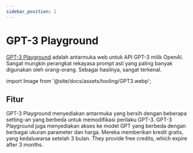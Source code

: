 ```yaml
---
sidebar_position: 2
---
```


# GPT-3 Playground

[GPT-3 Playground](https://beta.openai.com/docs/quickstart) adalah antarmuka web untuk API GPT-3 milik OpenAI. Sangat mungkin perangkat rekayasa prompt asli yang paling banyak digunakan oleh orang-orang. Sebagai hasilnya, sangat terkenal.

import Image from '@site/docs/assets/tooling/GPT3.webp';

<div style={{textAlign: 'center'}}>
  <LazyLoadImage src={Image} style={{width: "750px"}} />
</div>

## Fitur

GPT-3 Playground menyediakan antarmuka yang bersih dengan beberapa setting-an yang berbeda untuk memodifikasi perilaku GPT-3. GPT-3 Playground juga menyediakan akses ke model GPT yang berbeda dengan berbagai ukuran parameter dan harga. Mereka memberikan kredit gratis, yang kedaluwarsa setelah 3 bulan. They provide free credits, which expire after 3 months. 
